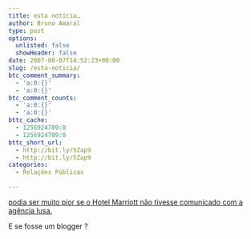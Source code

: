 ```yaml
---
title: esta notícia…
author: Bruno Amaral
type: post
options:
  unlisted: false
  showHeader: false
date: 2007-08-07T14:52:23+00:00
slug: /esta-noticia/
btc_comment_summary:
  - 'a:0:{}'
  - 'a:0:{}'
btc_comment_counts:
  - 'a:0:{}'
  - 'a:0:{}'
bttc_cache:
  - 1256924789:0
  - 1256924789:0
bttc_short_url:
  - http://bit.ly/5Zap9
  - http://bit.ly/5Zap9
categories:
  - Relações Públicas

---
```

[podia ser muito pior se o Hotel Marriott não tivesse comunicado com a agência lusa.][1]

E se fosse um blogger ?

 [1]: http://www.destak.pt/artigos.php?art=2682